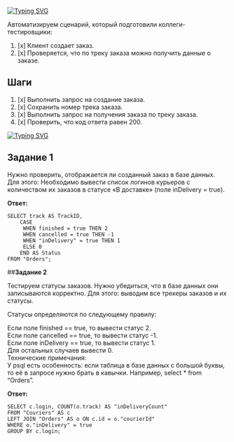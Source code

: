 ﻿[![Typing SVG](https://readme-typing-svg.demolab.com?font=arial+black&size=30&duration=2000&pause=1000&color=5DA7F7&multiline=true&random=true&width=460&lines=%D0%90%D0%B2%D1%82%D0%BE%D0%BC%D0%B0%D1%82%D0%B8%D0%B7%D0%B0%D1%86%D0%B8%D1%8F+%D1%82%D0%B5%D1%81%D1%82%D0%B0+%D0%BA+API)](https://git.io/typing-svg)

Автоматизируем сценарий, который подготовили коллеги-тестировщики:
1. [x] Клиент создает заказ.
2. [x] Проверяется, что по треку заказа можно получить данные о заказе.

## **Шаги**

1. [x] Выполнить запрос на создание заказа.
2. [x] Сохранить номер трека заказа.
3. [x] Выполнить запрос на получения заказа по треку заказа.
4. [x] Проверить, что код ответа равен 200.



<a href="https://git.io/typing-svg"><img src="https://readme-typing-svg.demolab.com?font=arial+black&size=30&duration=2000&pause=1000&color=5DA7F7&multiline=true&random=true&width=460&lines=%D0%A0%D0%B0%D0%B1%D0%BE%D1%82%D0%B0+%D1%81+%D0%B1%D0%B0%D0%B7%D0%BE%D0%B9+%D0%B4%D0%B0%D0%BD%D0%BD%D1%8B%D1%85" alt="Typing SVG" /></a>

## **Задание 1**

Нужно проверить, отображается ли созданный заказ в базе данных.     
Для этого: Необходимо вывести список логинов курьеров с количеством их заказов в статусе «В доставке» (поле inDelivery = true). 

**Ответ:**


    SELECT track AS TrackID,
        CASE 
         WHEN finished = true THEN 2 
         WHEN cancelled = true THEN -1 
         WHEN "inDelivery" = true THEN 1 
         ELSE 0 
        END AS Status 
    FROM "Orders";


##**Задание 2**

Тестируем статусы заказов. Нужно убедиться, что в базе данных они записываются корректно.
Для этого: выводим все трекеры заказов и их статусы.

Статусы определяются по следующему правилу:

Если поле finished == true, то вывести статус 2.    
Если поле canсelled == true, то вывести статус -1.  
Если поле inDelivery == true, то вывести статус 1.  
Для остальных случаев вывести 0.    
Технические примечания:     
У psql есть особенность: если таблица в базе данных с большой буквы, то её в запросе нужно брать в кавычки. Например, select * from “Orders”.

**Ответ:**

    SELECT c.login, COUNT(o.track) AS "inDeliveryCount" 
    FROM "Couriers" AS c 
    LEFT JOIN "Orders" AS o ON c.id = o."courierId" 
    WHERE o."inDelivery" = true 
    GROUP BY c.login;
